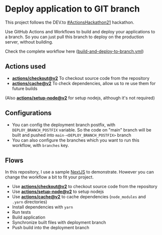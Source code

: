 Deploy application to GIT branch 
===
This project follows the DEV.to [#ActionsHackathon21](https://dev.to/devteam/join-us-for-the-2021-github-actions-hackathon-on-dev-4hn4) hackathon.

Use GitHub Actions and Workflows to build and deploy your applications to a branch. So you can just pull this branch to deploy on the production server, without building.


Check the complete workflow here ([build-and-deploy-to-branch.yml](build-and-deploy-to-branch.yml))

## Actions used
- **[actions/checkout@v2](https://github.com/actions/checkout)** To checkout source code from the repository
- **[actions/cache@v2](https://github.com/actions/cache)** To check dependencies, allow us to re use them for future builds

(Also **[actions/setup-node@v2](https://github.com/actions/setup-node)** for setup nodejs, although it's not required)

## Configurations
- You can config the deployment branch postfix, with `DEPLOY_BRANCH_POSTFIX` variable. So the code on "main" branch will be built and pushed into `main-<DEPLOY_BRANCH_POSTFIX>` branch
- You can also configure the branches which you want to run this workflow, with `branches` key.

## Flows
In this repository, I use a sample [NextJS](https://nextjs.org/) to demonstrate. However you can change the workflow a bit to fit your project.

- Use **[actions/checkout@v2](https://github.com/actions/checkout)** to checkout source code from the repository
- Use **[actions/setup-node@v2](https://github.com/actions/setup-node)** to setup nodejs
- Use **[actions/cache@v2](https://github.com/actions/cache)** to cache dependencies (`node_modules` and `.yarn` directories)
- Install dependencies with `yarn`
- Run tests
- Build application
- Synchronize built files with deployment branch
- Push build into the deployment branch